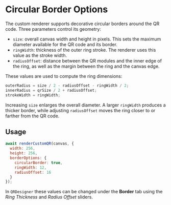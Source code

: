 # Circular Border Options

The custom renderer supports decorative circular borders around the QR code. Three parameters control its geometry:

- `size`: overall canvas width and height in pixels. This sets the maximum diameter available for the QR code and its border.
- `ringWidth`: thickness of the outer ring stroke. The renderer uses this value as the stroke width.
- `radiusOffset`: distance between the QR modules and the inner edge of the ring, as well as the margin between the ring and the canvas edge.

These values are used to compute the ring dimensions:

```js
outerRadius = size / 2 - radiusOffset - ringWidth / 2;
innerRadius = qrSize / 2 + radiusOffset;
strokeWidth = ringWidth;
```

Increasing `size` enlarges the overall diameter. A larger `ringWidth` produces a thicker border, while adjusting `radiusOffset` moves the ring closer to or farther from the QR code.

## Usage

```js
await renderCustomQR(canvas, {
  width: 256,
  height: 256,
  borderOptions: {
    circularBorder: true,
    ringWidth: 12,
    radiusOffset: 16
  }
});
```

In `QRDesigner` these values can be changed under the **Border** tab using the *Ring Thickness* and *Radius Offset* sliders.
